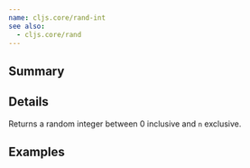 ```yaml
---
name: cljs.core/rand-int
see also:
  - cljs.core/rand
---
```


## Summary

## Details

Returns a random integer between 0 inclusive and `n` exclusive.

## Examples
